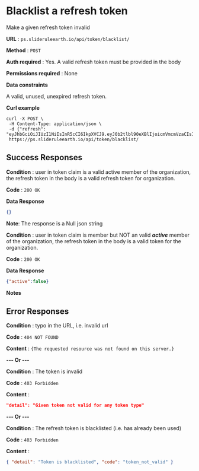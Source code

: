 # Blacklist a refresh token 

Make a given refresh token invalid

**URL** : `ps.slideruleearth.io/api/token/blacklist/`

**Method** : `POST`

**Auth required** : Yes. A valid refresh token must be provided in the body

**Permissions required** : None

**Data constraints**

A valid, unused, unexpired refresh token.

**Curl example**

```
curl -X POST \
 -H Content-Type: application/json \
 -d {"refresh": "eyJhbGciOiJIUzI1NiIsInR5cCI6IkpXVCJ9.eyJ0b2tlbl90eXBlIjoicmVmcmVzaCIsImV4cCI6MTY3MDA3MzEyNSwiaWF0IjoxNjY3NDgxMTI112345678901234567890MzExZjE0M2VlODUyYjE4YWEyOWRkMzg3MCIsIm9yZ19uYW1lIjoiVW9mTURUZXN0IiwidXNlcl9uYW1lIjoiY2V1Z2FydGVibGFpciIsInVzZXJfaWQiOjN9.NW4mJUsm48oNK0iRqojNEiC0fyqm3GANAjcii3T41pE"}
 https://ps.slideruleearth.io/api/token/blacklist/  
```

## Success Responses

**Condition** : user in token claim is a valid active member of the organization, the refresh token in the body  is a valid refresh token for organization. 

**Code** : `200 OK`

**Data Response**

```json 
{}
```
**Note**:
The response is a Null json string

**Condition** : user in token claim is member but NOT an valid ***active*** member of the organization, the refresh token in the body is a valid token for the organization. 

**Code** : `200 OK`

**Data Response**
```json
{"active":false}
```
**Notes**

## Error Responses

**Condition** : typo in the URL, i.e. invalid url

**Code** : `404 NOT FOUND`

**Content** : `{The requested resource was not found on this server.}`

**--- Or ---**

**Condition** : The token is invalid

**Code** : `403 Forbidden`

 **Content** : 
 ```json
 "detail": "Given token not valid for any token type"
 ```

**--- Or ---**

**Condition** : The refresh token is blacklisted (i.e. has already been used)

**Code** : `403 Forbidden`

 **Content** : 
 ```json
 { "detail": "Token is blacklisted", "code": "token_not_valid" }
 ```